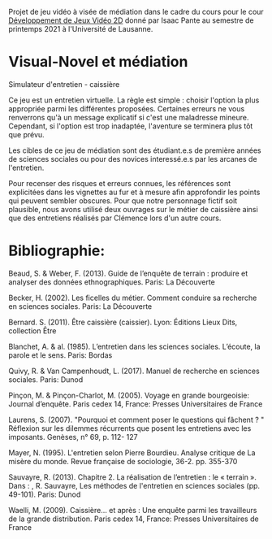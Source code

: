 Projet de jeu vidéo à visée de médiation dans le cadre du cours pour le cour [Développement de Jeux Vidéo 2D](https://applicationspub.unil.ch/interpub/noauth/php/Ud/ficheCours.php?v_enstyid=78133&v_ueid=174&v_langue=37) donné par Isaac Pante au semestre de printemps 2021 à l'Université de Lausanne.

# Visual-Novel et médiation
Simulateur d'entretien - caissière

Ce jeu est un entretien virtuelle. La règle est simple : choisir l'option la plus appropriée parmi les différentes proposées. 
Certaines erreurs ne vous renverrons qu'à un message explicatif si c'est une maladresse mineure. 
Cependant, si l'option est trop inadaptée, l'aventure se terminera plus tôt que prévu.

Les cibles de ce jeu de médiation sont des étudiant.e.s de première années de sciences sociales ou pour des novices interessé.e.s par les arcanes de l'entretien. 

Pour recenser des risques et erreurs connues, les références sont explicitées dans les vignettes au fur et à mesure afin approfondir les points qui peuvent sembler obscures. Pour que notre personnage fictif soit plausible, nous avons utilisé deux ouvrages sur le métier de caissière ainsi que des entretiens réalisés par Clémence lors d'un autre cours.

# Bibliographie:

Beaud, S. & Weber, F. (2013). Guide de l’enquête de terrain : produire et analyser des données ethnographiques. Paris: La Découverte

Becker, H. (2002). Les ficelles du métier. Comment conduire sa recherche en sciences sociales. Paris: La Découverte

Bernard. S. (2011). Être caissière (caissier). Lyon: Éditions Lieux Dits, collection Être

Blanchet, A. & al. (1985). L’entretien dans les sciences sociales. L’écoute, la parole et le sens.  Paris: Bordas

Quivy, R. & Van Campenhoudt, L. (2017). Manuel de recherche en sciences sociales. Paris: Dunod

Pinçon, M. & Pinçon-Charlot, M. (2005). Voyage en grande bourgeoisie: Journal d’enquête. Paris cedex 14, France: Presses Universitaires de France

Laurens, S. (2007). "Pourquoi et comment poser le questions qui fâchent ? " Réflexion sur les dilemmes récurrents que posent les entretiens avec les imposants. Genèses, n° 69, p. 112- 127

Mayer, N. (1995). L'entretien selon Pierre Bourdieu. Analyse critique de La misère du monde. Revue française de sociologie, 36-2. pp. 355-370

Sauvayre, R. (2013). Chapitre 2. La réalisation de l’entretien : le « terrain ». Dans : , R. Sauvayre, Les méthodes de l'entretien en sciences sociales (pp. 49-101). Paris: Dunod

Waelli, M. (2009). Caissière... et après : Une enquête parmi les travailleurs de la grande distribution. Paris cedex 14, France: Presses Universitaires de France
